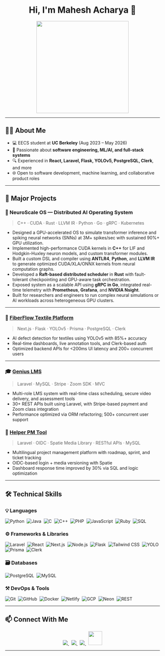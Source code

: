 <h1 align="center">Hi, I'm Mahesh Acharya 👋</h1>
<p align="center">
  <img src="https://media.giphy.com/media/qgQUggAC3Pfv687qPC/giphy.gif" width="300">
</p>

---

## 👨‍🎓 About Me

- 💻 EECS student at **UC Berkeley** (Aug 2023 – May 2026)  
- 🧠 Passionate about **software engineering, ML/AI, and full-stack systems**  
- 🔍 Experienced in **React, Laravel, Flask, YOLOv5, PostgreSQL, Clerk**, and more  
- 🌐 Open to software development, machine learning, and collaborative product roles  

---

## 🚀 Major Projects

### 🧠 NeuroScale OS — Distributed AI Operating System  
> C++ · CUDA · Rust · LLVM IR · Python · Go · gRPC · Kubernetes

- Designed a GPU-accelerated OS to simulate transformer inference and spiking neural networks (SNNs) at 3M+ spikes/sec with sustained 90%+ GPU utilization.  
- Implemented high-performance CUDA kernels in **C++** for LIF and Hodgkin-Huxley neuron models, and custom transformer modules.  
- Built a custom DSL and compiler using **ANTLR4**, **Python**, and **LLVM IR** to generate optimized CUDA/XLA/ONNX kernels from neural computation graphs.  
- Developed a **Raft-based distributed scheduler** in **Rust** with fault-tolerant checkpointing and GPU-aware task orchestration.  
- Exposed system as a scalable API using **gRPC in Go**, integrated real-time telemetry with **Prometheus**, **Grafana**, and **NVIDIA Nsight**.  
- Built for researchers and engineers to run complex neural simulations or AI workloads across heterogeneous GPU clusters.  


---

### 🧵 [FiberFlow Textile Platform](https://github.com/MaheshEECS/Textile)  
> Next.js · Flask · YOLOv5 · Prisma · PostgreSQL · Clerk

- AI defect detection for textiles using YOLOv5 with 85%+ accuracy  
- Real-time dashboards, live annotation tools, and Clerk-based auth  
- Optimized backend APIs for <200ms UI latency and 200+ concurrent users  

---

### 🎓 [Genius LMS](https://github.com/MaheshEECS/Genius-Master)  
> Laravel · MySQL · Stripe · Zoom SDK · MVC

- Multi-role LMS system with real-time class scheduling, secure video delivery, and assessment tools  
- 30+ REST APIs built using Laravel, with Stripe-based payment and Zoom class integration  
- Performance optimized via ORM refactoring; 500+ concurrent user support  



### 🧰 [Helper PM Tool](https://github.com/MaheshEECS/Helper-Master)  
> Laravel · OIDC · Spatie Media Library · RESTful APIs · MySQL

- Multilingual project management platform with roadmap, sprint, and ticket tracking  
- OIDC-based login + media versioning with Spatie  
- Dashboard response time improved by 30% via SQL and logic optimization  

---

## 🛠 Technical Skills

### 💡 Languages  
![Python](https://img.shields.io/badge/Python-3776AB?style=plastic&logo=python&logoColor=white)&nbsp;
![Java](https://img.shields.io/badge/Java-007396?style=plastic&logo=java&logoColor=white)&nbsp;
![C](https://img.shields.io/badge/C-00599C?style=plastic&logo=c&logoColor=white)&nbsp;
![C++](https://img.shields.io/badge/C++-00599C?style=plastic&logo=c%2B%2B&logoColor=white)&nbsp;
![PHP](https://img.shields.io/badge/PHP-777BB4?style=plastic&logo=php&logoColor=white)&nbsp;
![JavaScript](https://img.shields.io/badge/JavaScript-F7DF1E?style=plastic&logo=javascript&logoColor=black)&nbsp;
![Ruby](https://img.shields.io/badge/Ruby-CC342D?style=plastic&logo=ruby&logoColor=white)&nbsp;
![SQL](https://img.shields.io/badge/SQL-4479A1?style=plastic&logo=mysql&logoColor=white)&nbsp;

### ⚙️ Frameworks & Libraries  
![Laravel](https://img.shields.io/badge/Laravel-FF2D20?style=plastic&logo=laravel&logoColor=white)&nbsp;
![React](https://img.shields.io/badge/React-20232A?style=plastic&logo=react&logoColor=61DAFB)&nbsp;
![Next.js](https://img.shields.io/badge/Next.js-000000?style=plastic&logo=next.js&logoColor=white)&nbsp;
![Node.js](https://img.shields.io/badge/Node.js-339933?style=plastic&logo=node.js&logoColor=white)&nbsp;
![Flask](https://img.shields.io/badge/Flask-000000?style=plastic&logo=flask&logoColor=white)&nbsp;
![Tailwind CSS](https://img.shields.io/badge/Tailwind_CSS-38B2AC?style=plastic&logo=tailwind-css&logoColor=white)&nbsp;
![YOLO](https://img.shields.io/badge/YOLOv5-FFCC00?style=plastic&logo=python&logoColor=black)&nbsp;
![Prisma](https://img.shields.io/badge/Prisma-2D3748?style=plastic&logo=prisma&logoColor=white)&nbsp;
![Clerk](https://img.shields.io/badge/Clerk-3B82F6?style=plastic&logoColor=white)

### 🗃️ Databases  
![PostgreSQL](https://img.shields.io/badge/PostgreSQL-336791?style=plastic&logo=postgresql&logoColor=white)&nbsp;
![MySQL](https://img.shields.io/badge/MySQL-4479A1?style=plastic&logo=mysql&logoColor=white)

### ⚒ DevOps & Tools  
![Git](https://img.shields.io/badge/Git-F05032?style=plastic&logo=git&logoColor=white)&nbsp;
![GitHub](https://img.shields.io/badge/GitHub-181717?style=plastic&logo=github&logoColor=white)&nbsp;
![Docker](https://img.shields.io/badge/Docker-2496ED?style=plastic&logo=docker&logoColor=white)&nbsp;
![Netlify](https://img.shields.io/badge/Netlify-00C7B7?style=plastic&logo=netlify&logoColor=white)&nbsp;
![GCP](https://img.shields.io/badge/Google%20Cloud-4285F4?style=plastic&logo=google-cloud&logoColor=white)&nbsp;
![Neon](https://img.shields.io/badge/Neon-000000?style=plastic&logo=postgresql&logoColor=white)&nbsp;
![REST](https://img.shields.io/badge/REST-25A162?style=plastic&logo=swagger&logoColor=white)

---

## 📫 Connect With Me

<p align="center">
  <a href="https://www.linkedin.com/in/acharyamahesh/" target="_blank">
    <img src="https://img.icons8.com/doodle/40/000000/linkedin--v2.png"/>
  </a>&nbsp;
  <a href="https://github.com/MaheshEECS" target="_blank">
    <img src="https://img.icons8.com/doodle/40/000000/github--v1.png"/>
  </a>&nbsp;
  <a href="https://stackoverflow.com/users/maheshacharya" target="_blank">
    <img src="https://img.icons8.com/external-tal-revivo-color-tal-revivo/40/000000/external-stack-overflow-is-a-question-and-answer-site-for-professional-logo-color-tal-revivo.png"/>
  </a>&nbsp;
  <a href="https://discord.com/users/930365466227126272" target="_blank">
    <img src="https://img.icons8.com/dusk/64/discord-logo.png" width="45" height="45"/>
  </a>
</p>

---


